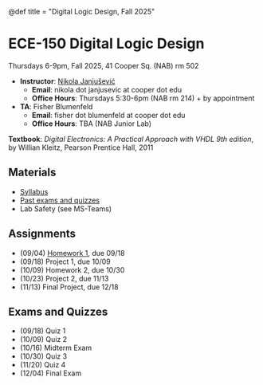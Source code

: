 @def title = "Digital Logic Design, Fall 2025"

# ECE-150 Digital Logic Design

Thursdays 6-9pm, Fall 2025, 41 Cooper Sq. (NAB) rm 502

* **Instructor**: [Nikola Janjušević](/)
    - **Email**: nikola dot janjusevic at cooper dot edu
    - **Office Hours**: Thursdays 5:30-6pm (NAB rm 214) + by appointment
* **TA**: Fisher Blumenfeld
    - **Email**: fisher dot blumenfeld at cooper dot edu
    - **Office Hours**: TBA (NAB Junior Lab)

**Textbook**: *Digital Electronics: A Practical Approach with VHDL 9th edition*, by Willian Kleitz, Pearson Prentice Hall, 2011

## Materials 
- [Syllabus](/assets/dld25/syllabus.pdf)
- [Past exams and quizzes](/teaching)
- Lab Safety (see MS-Teams)

## Assignments
- (09/04) [Homework 1](/assets/dld25/hw1.pdf), due 09/18
- (09/18) Project 1, due 10/09
- (10/09) Homework 2, due 10/30
- (10/23) Project 2, due 11/13
- (11/13) Final Project, due 12/18

## Exams and Quizzes 
- (09/18) Quiz 1
- (10/09) Quiz 2
- (10/16) Midterm Exam
- (10/30) Quiz 3 
- (11/20) Quiz 4 
- (12/04) Final Exam

